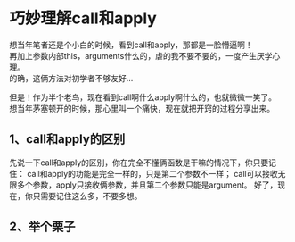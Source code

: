 # 巧妙理解call和apply
想当年笔者还是个小白的时候，看到call和apply，那都是一脸懵逼啊！<br/>
再加上参数内部this，arguments什么的，虐的我不要不要的，一度产生厌学心理。<br/>
的确，这俩方法对初学者不够友好...<br/>

但是！作为半个老鸟，现在看到call啊什么apply啊什么的，也就微微一笑了。<br/>
想当年茅塞顿开的时候，那心里叫一个痛快，现在就把开窍的过程分享出来。<br/>

## 1、call和apply的区别
先说一下call和apply的区别，你在完全不懂俩函数是干嘛的情况下，你只要记住：
call和apply的功能是完全一样的，只是第二个参数不一样；
call可以接收无限多个参数，apply只接收俩参数，并且第二个参数只能是argument。
好了，现在，你只需要记住这么多，不要多想。

## 2、举个栗子
